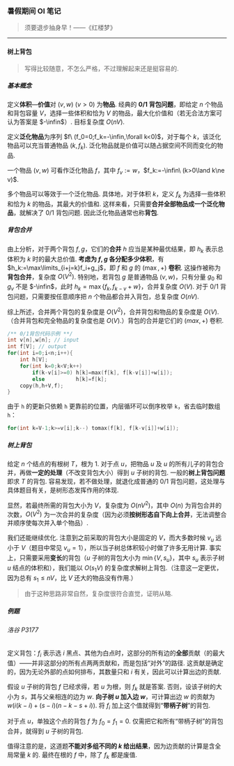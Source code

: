 ### 暑假期间 OI 笔记

> 须要退步抽身早！——《红楼梦》

---

#### 树上背包

> 写得比较随意，不怎么严格，不过理解起来还是挺容易的. 

##### 基本概念

定义**体积**—**价值**对 $(v,w)\ (v>0)$ 为**物品**. 经典的 **0/1 背包问题**，即给定 $n$ 个物品和背包容量 $V$，选择一些体积和恰为 $V$ 的物品，最大化价值和（若无合法方案可认为答案是 $-\infin$）. 目标复杂度 $O(nV)$. 

定义**泛化物品**为序列 $f\ (f_0=0;f_k=-\infin,\forall k<0)$，对于每个 $k$，该泛化物品可以充当普通物品 $(k,f_k)$. 泛化物品就是价值可以随占据空间不同而变化的物品. 

一个物品 $(v,w)$ 可看作泛化物品 $f$，其中 $f_v:=w$，$f_k:=-\infin\ (k>0\land k\ne v)$. 

多个物品可以等效于一个泛化物品. 具体地，对于体积 $k$，定义 $f_k$ 为选择一些体积和恰为 $k$ 的物品，其最大的价值和. 这样来看，只需要**合并全部物品成一个泛化物品**，就解决了 0/1 背包问题. 因此泛化物品通常也称**背包**. 

##### 背包合并

由上分析，对于两个背包 $f,g$，它们的**合并** $h$ 应当是某种最优结果，即 $h_k$ 表示总体积为 $k$ 时的最大总价值. **考虑为 $f,g$ 各分配多少体积**，有 $h_k:=\max\limits_{i+j=k}f_i+g_j$，即 $f$ 和 $g$ 的 $(\max,+)$ **卷积**. 这操作被称为**背包合并**，复杂度 $O(V^2)$. 特别地，若背包 $g$ 是普通物品 $(v,w)$，只有分量 $g_0$ 和 $g_v$ 不是 $-\infin$，此时 $h_k=\max\{f_k,f_{k-v}+w\}$，合并复杂度 $O(V)$. 对于 0/1 背包问题，只需要按任意顺序把 $n$ 个物品都合并入背包，总复杂度 $O(nV)$. 

综上所述，合并两个背包的复杂度是 $O(V^2)$，合并背包和物品的复杂度是 $O(V)$.（合并背包和完全物品的复杂度也是 $O(V)$.）背包的合并是它们的 $(max,+)$ 卷积. 

```cpp
/** 0/1背包代码示例 **/
int v[n],w[n]; // input
int f[V]; // output
for(int i=0;i<n;i++){
    int h[V];
    for(int k=0;k<V;k++)
        if(k-v[i]>=0) h[k]=max(f[k], f[k-v[i]]+w[i]);
        else          h[k]=f[k];
    copy(h,h+V,f);
}
```

由于 `h` 的更新只依赖 `h` 更靠前的位置，内层循环可以倒序枚举 `k`，省去临时数组 `h`：

```cpp
for(int k=V-1;k>=v[i];k--) tomax(f[k], f[k-v[i]]+w[i]);
```

##### 树上背包

给定 $n$ 个结点的有根树 $T$，根为 $1$. 对于点 $u$，把物品 $u$ 及 $u$ 的所有儿子的背包合并，再做**一定的处理**（不改变背包大小）得到 $u$ 子树的背包. 一般的**树上背包问题**即求 $T$ 的背包. 容易发现，若不做处理，就退化成普通的 0/1 背包问题，这处理与具体题目有关，是树形态发挥作用的体现. 

显然，若最终所需的背包大小为 $V$，复杂度为 $O(nV^2)$，其中 $O(n)$ 为背包合并的次数，$O(V^2)$ 为一次合并的复杂度（因为必须**按树形态自下向上合并**，无法调整合并顺序使每次并入单个物品）. 

我们还能继续优化. 注意到之前采取的背包大小是固定的 $V$，而大多数时候 $v_u$ 远小于 $V$（题目中常见 $v_u=1$），所以当子树总体积较小时做了许多无用计算. 事实上，只需要采用**变长**的背包（$u$ 子树的背包大小为 $\min\{V,s_u\}$，其中 $s_u$ 表示子树 $u$ 结点的体积和），我们能以 $O(s_1V)$ 的复杂度求解树上背包.（注意这一定更优，因为总有 $s_1\le nV$，比 $V$ 还大的物品没有作用.）

> 由于这种思路非常自然，复杂度很符合直觉，证明从略. 

##### 例题

###### 洛谷 P3177

定义背包：$f_i$ 表示选 $i$ 黑点、其他为白点时，这部分的所有边的**全部**贡献（的最大值）——并非这部分的所有点两两贡献和，而是包括“对外”的路径. 这贡献是确定的，因为无论外部的点如何排布，其数量只和 $i$ 有关，因此可以计算出边的贡献. 

假设 $u$ 子树的背包 $f$ 已经求得，若 $u$ 为根，则 $f_k$ 就是答案. 否则，设该子树的大小为 $s$，其与父亲相连的边为 $w$. **向子树 $u$ 加入边 $w$**，可计算出边 $w$ 的贡献为 $w(i(k-i)+(s-i)(n-k-s+i))$. 将 $f_i$ 加上这个值就得到“**带柄子树**”的背包. 

对于点 $u$，单独这个点的背包 $f$ 为 $f_0=f_1=0$. 仅需把它和所有“带柄子树”的背包合并，就得到 $u$ 子树的背包. 

值得注意的是，这道题**不能对多组不同的 $k$ 给出结果**，因为边贡献的计算是含全局常量 $k$ 的. 最终在根的 $f$ 中，除了 $f_k$ 都是废值. 
